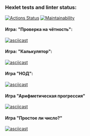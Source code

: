 ### Hexlet tests and linter status:
[![Actions Status](https://github.com/romanbr88/php-project-lvl1/actions/workflows/hexlet-check.yml/badge.svg)](https://github.com/romanbr88/php-project-lvl1/actions)
[![Maintainability](https://api.codeclimate.com/v1/badges/29d9a5f1ec4edc279925/maintainability)](https://codeclimate.com/github/romanbr88/php-project-lvl1/maintainability)

#### Игра: "Проверка на чётность":
[![asciicast](https://asciinema.org/a/RB1NKOvWMfnNJtVwTaFc6zTuI.svg)](https://asciinema.org/a/RB1NKOvWMfnNJtVwTaFc6zTuI)

#### Игра: "Калькулятор":
[![asciicast](https://asciinema.org/a/bsRMuTnt8Qckd6EEsISoI0Swt.svg)](https://asciinema.org/a/bsRMuTnt8Qckd6EEsISoI0Swt)

#### Игра "НОД":
[![asciicast](https://asciinema.org/a/0KV2MTn1UvpzVcKBN9rkFNYl3.svg)](https://asciinema.org/a/0KV2MTn1UvpzVcKBN9rkFNYl3)

#### Игра "Арифметическая прогрессия"
[![asciicast](https://asciinema.org/a/IYkxRPDGlnurAckUY6IPnPY74.svg)](https://asciinema.org/a/IYkxRPDGlnurAckUY6IPnPY74)

#### Игра "Простое ли число?"
[![asciicast](https://asciinema.org/a/obv73ND2zStPKdqVp66jglARF.svg)](https://asciinema.org/a/obv73ND2zStPKdqVp66jglARF)
